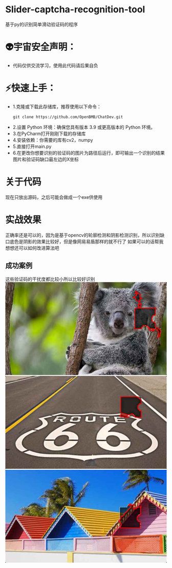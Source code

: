 # Slider-captcha-recognition-tool
基于py的识别简单滑动验证码的程序
# 👽宇宙安全声明：
* 代码仅供交流学习，使用此代码请后果自负
# ⚡️快速上手：
* 1.克隆或下载此存储库，推荐使用以下命令：
   ```
   git clone https://github.com/OpenBMB/ChatDev.git
   ```
* 2.设置 Python 环境：确保您具有版本 3.9 或更高版本的 Python 环境。
* 3.在PyCharm打开刚刚下载的存储库
* 4.安装依赖：你需要的库有cv2，numpy
* 5.直接打开main.py
* 6.在更改你想要识别的验证码的图片为路径后运行，即可输出一个识别的结果图片和验证码缺口最左边的X坐标
# 关于代码
现在只放出源码，之后可能会做成一个exe供使用
# 实战效果
正确率还是可以的，因为是基于opencv的轮廓检测和阴影检测识别，所以识别缺口底色是阴影的效果比较好，但是像网易易盾那样的就不行了
如果可以的话帮我想想还可以如何改进算法吧
## 成功案例
这些验证码的干扰度都比较小所以比较好识别
![ewe](output_image1.jpg "识别结果")
![ewe](output_image2.jpg "识别结果")
![ewe](output_image3.jpg "识别结果")
